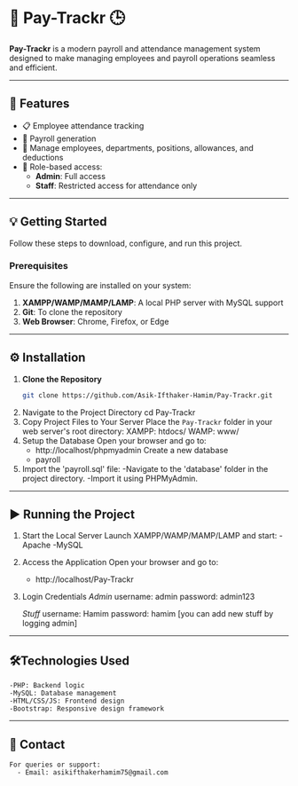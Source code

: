 # **💼 Pay-Trackr 🕒**

**Pay-Trackr** is a modern payroll and attendance management system designed to make managing employees and payroll operations seamless and efficient.

---

## 📌 Features
- 📋 Employee attendance tracking
- 💼 Payroll generation
- 🏢 Manage employees, departments, positions, allowances, and deductions
- 🔐 Role-based access:
  - **Admin**: Full access
  - **Staff**: Restricted access for attendance only

---

## 💡 Getting Started

Follow these steps to download, configure, and run this project.

### Prerequisites
Ensure the following are installed on your system:
1. **XAMPP/WAMP/MAMP/LAMP**: A local PHP server with MySQL support
2. **Git**: To clone the repository
3. **Web Browser**: Chrome, Firefox, or Edge

---

## ⚙️ Installation

1. **Clone the Repository**
   ```bash
   git clone https://github.com/Asik-Ifthaker-Hamim/Pay-Trackr.git
2. Navigate to the Project Directory
   cd Pay-Trackr
3. Copy Project Files to Your Server
   Place the `Pay-Trackr` folder in your web server's root directory:
      XAMPP: htdocs/
      WAMP: www/
4. Setup the Database
   Open your browser and go to:
     - http://localhost/phpmyadmin
   Create a new database
     - payroll
5. Import the 'payroll.sql' file:
    -Navigate to the 'database' folder in the project directory.
    -Import it using PHPMyAdmin.

---


## ▶️ Running the Project

1. Start the Local Server
   Launch XAMPP/WAMP/MAMP/LAMP and start:
      -Apache
      -MySQL
2. Access the Application
   Open your browser and go to:
      - http://localhost/Pay-Trackr
3. Login Credentials
   *Admin*
    username: admin
    password: admin123

    *Stuff*
    username: Hamim
    password: hamim
    [you can add new stuff by logging admin]

---


## 🛠️Technologies Used

    -PHP: Backend logic
    -MySQL: Database management
    -HTML/CSS/JS: Frontend design
    -Bootstrap: Responsive design framework

---

## 📧 Contact
    For queries or support:
      - Email: asikifthakerhamim75@gmail.com


